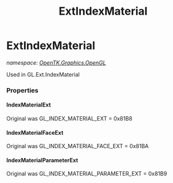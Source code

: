 ﻿---
title: ExtIndexMaterial
---

# ExtIndexMaterial
_namespace: [OpenTK.Graphics.OpenGL](N-OpenTK.Graphics.OpenGL.html)_

Used in GL.Ext.IndexMaterial



### Properties

#### IndexMaterialExt
Original was GL_INDEX_MATERIAL_EXT = 0x81B8
#### IndexMaterialFaceExt
Original was GL_INDEX_MATERIAL_FACE_EXT = 0x81BA
#### IndexMaterialParameterExt
Original was GL_INDEX_MATERIAL_PARAMETER_EXT = 0x81B9


